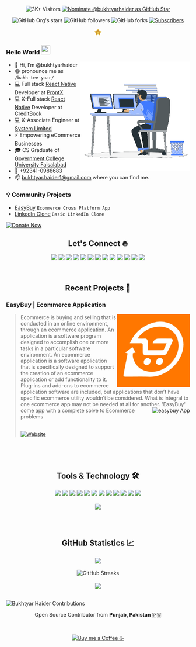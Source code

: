 <div align="center">

![3K+ Visitors](https://visitor-badge.glitch.me/badge?page_id=bukhtyarhaider) [![Nominate @bukhtyarhaider as GitHub Star](https://img.shields.io/badge/Nominate-GitHub_Star-D50000?logo=GitHub&logoColor=white)](https://stars.github.com/nominate/)

<img alt="GitHub Org's stars" src="https://img.shields.io/github/stars/bukhtyarhaider?style=social">
<img alt="GitHub followers" src="https://img.shields.io/github/followers/bukhtyarhaider?style=social">
<img alt="GitHub forks" src="https://img.shields.io/github/forks/bukhtyarhaider/fluttercapsule?style=social">

<a href="https://www.youtube.com/channel/UCbiT9U2zEDWourexKzxjREg?sub_confirmation=1">
<img alt="Subscribers" src="https://img.shields.io/youtube/views/vgdUdXEXILA?label=Subscribers&style=social">
</a>

<img alt="GitHub Star" height="20px" src="images/star.png"></a>

</div>

### Hello World <img src="https://media.giphy.com/media/hvRJCLFzcasrR4ia7z/giphy.gif" height="25px" width="25px">

<img align="right" alt="Developer bukhtyar haider" src="images/coding.gif" width="300"/>

- 👋 Hi, I’m @bukhtyarhaider
- 😄 pronounce me as `/bakh-tee-yaar/`
- 💻 Full stack [React Native](https://reactnative.dev/) Developer at [ProntX](https://prontx.com/)
- 💻 X-Full stack [React Native](https://reactnative.dev/) Developer at [CreditBook](https://www.creditbook.pk/)
- 💻 X-Associate Engineer at [System Limited](https://www.systemsltd.com/)
- ⚡ Empowering eCommerce Businesses
- 🎓 CS Graduate of [Government College University Faisalabad](https://gcuf.edu.pk/)
- 📱 +92341-0988683
- 📫 bukhtyar.haider1@gmail.com where you can find me.

### 💡 Community Projects

- [EasyBuy](https://assignmento.org) `Ecommerce Cross Platform App`
- [LinkedIn Clone](https://comsian.net) `Basic LinkedIn Clone`

[![Donate Now](https://img.shields.io/badge/Buy_me_a-Coffee-FFDD00?logo=buy-me-a-coffee&logoColor=white)](https://www.buymeacoffee.com/bukhtyarhaider)

<h2 align="center"> Let's Connect 🔥</h2>
<div align="center">
<a href="#">
<img src="https://img.shields.io/badge/Portfolio-000000?style=for-the-badge&logo=opsgenie&logoColor=ffffff"></a> 
<a href="https://github.com/bukhtyarhaider/">
<img src="https://img.shields.io/badge/Github-211F1F?style=for-the-badge&logo=GitHub&logoColor=ffffff"></a> 
<a href="https://www.youtube.com/channel/UCbiT9U2zEDWourexKzxjREg?sub_confirmation=1">
<img src="https://img.shields.io/badge/Youtube-FF0000?style=for-the-badge&logo=Youtube&logoColor=ffffff"></a>
<a href="https://www.linkedin.com/in/bukhtyar/">
<img src="https://img.shields.io/badge/Linkedin-0077B5?style=for-the-badge&logo=Linkedin&logoColor=ffffff"></a>
<a href="https://www.facebook.com/bukhtyar.haider/">
<img src="https://img.shields.io/badge/Facebook-1877F2?style=for-the-badge&logo=Facebook&logoColor=ffffff"></a>
<a href="https://www.twitter.com/bukhtyarhaider1/">
<img src="https://img.shields.io/badge/Twitter-08A0E9?style=for-the-badge&logo=Twitter&logoColor=ffffff"></a>
<a href="https://www.instagram.com/bukhtyar_/">
<img src="https://img.shields.io/badge/Instagram-DD2A7B?style=for-the-badge&logo=Instagram&logoColor=ffffff"></a>
<a href="https://www.google.com/search?q=bukhtyar+haider">
<img src="https://img.shields.io/badge/Reviews-211F1F?style=for-the-badge&logo=google&logoColor=ffffff"></a>
<a href="https://ask.fm/bukhtyar">
<img src="https://img.shields.io/badge/ASK.fm-DB3552?style=for-the-badge&logo=askfm&logoColor=ffffff"></a>
<a href="mailto:bukhtyar.haider1@gmail.com">
<img src="https://img.shields.io/badge/Gmail-D44638?style=for-the-badge&logo=gmail&logoColor=ffffff"></a>
<a href="https://m.me/bukhtyar.haider/">
<img src="https://img.shields.io/badge/Chat-1877F2?style=for-the-badge&logo=Messenger&logoColor=ffffff"></a>
<a href="https://wa.me/03410988683?text=%23Github">
<img src="https://img.shields.io/badge/Chat-25D366?style=for-the-badge&logo=WhatsApp&logoColor=ffffff"></a>
<a href="https://wa.me/03410988683?text=Thank%20you%20for%20supporting%20me%20%E2%9D%A4%0ABank%20Account%20Details%0ATitle%3A%20BUKHTYAR%20HAIDER%0AIBAN%3A%20PK80MUCB1143448611002899">
<img src="https://img.shields.io/badge/Support-Developer-784fff?style=for-the-badge&logo=buy-me-a-coffee&logoColor=ffffff"></a>

</div>

<br><h2 align="center"> Recent Projects 🚀</h2>

### EasyBuy | Ecommerce Application

> <img align="right" alt="easybuy" src="https://raw.githubusercontent.com/bukhtyarhaider/EasyBuy-Ecommerce-App/main/Source/assets/icon.png" height="200" />
> Ecommerce is buying and selling that is conducted in an online environment, through an ecommerce application. An application is a software program designed to accomplish one or more tasks in a particular software environment. An ecommerce application is a software application that is specifically designed to support the creation of an ecommerce application or add functionality to it. Plug-ins and add-ons to ecommerce application software are included, but applications that don’t have specific ecommerce utility wouldn’t be considered. What is integral to one ecommerce app may not be needed at all for another. <a  href="https://github.com/bukhtyarhaider/EasyBuy-Ecommerce-App"><img align="right" src="images/googlePlay.gif" alt="easybuy App" height="50px" /></a> 'EasyBuy' come app with a complete solve to Ecommerce problems
>
> <br>[![Website](https://img.shields.io/badge/?logo=google-chrome&logoColor=ffffff)](https://github.com/bukhtyarhaider/EasyBuy-Ecommerce-App)

<br>

<br><h2 align="center"> Tools & Technology 🛠</h2>

<div align="center">
<img src="https://img.shields.io/badge/Flutter-02569B?style=for-the-badge&logo=flutter&logoColor=white" />
<img src="https://img.shields.io/badge/Dart-0175C2?style=for-the-badge&logo=dart&logoColor=white" />
<img src="https://img.shields.io/badge/C++-00599C?style=for-the-badge&logo=cplusplus&logoColor=white" />
<img src="https://img.shields.io/badge/C_Sharp-239120?style=for-the-badge&logo=csharp&logoColor=white" />
<img src="https://img.shields.io/badge/Java-007396?style=for-the-badge&logo=java&logoColor=white" />
<img src="https://img.shields.io/badge/JavaScript-F7DF1E?style=for-the-badge&logo=javascript&logoColor=white" />
<img src="https://img.shields.io/badge/Python-FFD43B?style=for-the-badge&logo=python&logoColor=white"/>
<img src="https://img.shields.io/badge/firebase-ffca28?style=for-the-badge&logo=firebase&logoColor=white" />
<img src="https://img.shields.io/badge/Git-F05032?style=for-the-badge&logo=git&logoColor=white" />
<img src="https://img.shields.io/badge/Adobe_Photoshop-00aeff?style=for-the-badge&logo=Adobe%20photoshop&logoColor=white"/>
<img src="https://img.shields.io/badge/Adobe_Illustrator-ff9900?style=for-the-badge&logo=Adobe-illustrator&logoColor=white" />
<img src="https://img.shields.io/badge/Adobe_XD-FF61F6?style=for-the-badge&logo=Adobe%20XD&logoColor=white" />
<br><br>
<img align="center"  src="https://github-readme-stats.vercel.app/api/top-langs/?username=bukhtyarhaider&theme=dark&layout=compact&langs_count=20&hide_title=true"/>
</div>
<br>

<br><h2 align="center"> GitHub Statistics 📈 </h2>

<div align="center">
    <img align="center" src="https://github-readme-stats.vercel.app/api?username=bukhtyarhaider&theme=dark&hide_title=true&include_all_commits=true"/>
</div><br>
<div align="center">  
<img alt="GitHub Streaks" src="https://github-readme-streak-stats.herokuapp.com/?user=bukhtyarhaider"> <br><br> 
<img align="center" src="https://github-profile-trophy.vercel.app/?username=bukhtyarhaider&margin-w=15&margin-h=15" />
</div>
<br>

![Bukhtyar Haider Contributions](https://github.com/bukhtyarhaider/bukhtyarhaider/blob/output/github-contribution-grid-snake.svg)

<p align="center">Open Source Contributor from <b>Punjab, Pakistan</b> 🇵🇰 </p>
<div align="center"><br>
<p><a href="https://www.buymeacoffee.com/bukhtyarhaider"> <img align="center" src="https://cdn.buymeacoffee.com/buttons/v2/default-yellow.png" height="40" width="168" alt="Buy me a Coffee ☕" /></a></p>
</div>

